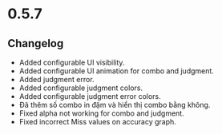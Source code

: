 # 0.5.7

## Changelog

- Added configurable UI visibility.
- Added configurable UI animation for combo and judgment.
- Added judgment error.
- Added configurable judgment colors.
- Added configurable judgment error colors.
- Đã thêm số combo in đậm và hiển thị combo bằng không.
- Fixed alpha not working for combo and judgment.
- Fixed incorrect Miss values on accuracy graph.
